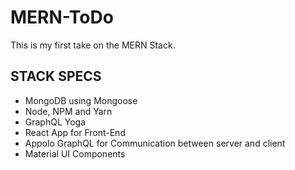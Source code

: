 # MERN-ToDo

This is my first take on the MERN Stack.


## STACK SPECS

- MongoDB using Mongoose
- Node, NPM and Yarn
- GraphQL Yoga
- React App for Front-End
- Appolo GraphQL for Communication between server and client
- Material UI Components
